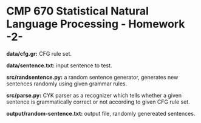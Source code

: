 # CMP 670 Statistical Natural Language Processing - Homework -2-

**data/cfg.gr:** CFG rule set.

**data/sentence.txt:** input sentence to test.

**src/randsentence.py:** a random sentence generator, generates new sentences randomly using given grammar rules.

**src/parse.py:** CYK parser as a recognizer which tells whether a given sentence is grammatically correct or not according to given CFG rule set.

**output/random-sentence.txt:** output file, randomly genereated sentences.

